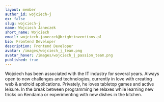 ```yaml
---
layout: member
author_id: wojciech-j
ex: false
slug: wojciech-j
name: Wojciech Janeczek
short_name: Wojciech
email: wojciech.janeczek@brightinventions.pl
bio: Frontend Developer
description: Frontend Developer
avatar: /images/wojciech_j_team.png
avatar_hover: /images/wojciech_j_passion_team.png
published: true
---
```

Wojciech has been associated with the IT industry for several years. Always open to new challenges and technologies, currently in love with creating web & android applications. Privately, he loves tabletop games and active leisure. In the break between programming he relaxes while learning new tricks on Kendama or experimenting with new dishes in the kitchen.